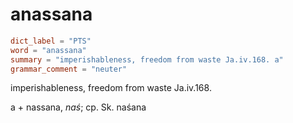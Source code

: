 # anassana

``` toml
dict_label = "PTS"
word = "anassana"
summary = "imperishableness, freedom from waste Ja.iv.168. a"
grammar_comment = "neuter"
```

imperishableness, freedom from waste Ja.iv.168.

a \+ nassana, *naś*; cp. Sk. naśana

